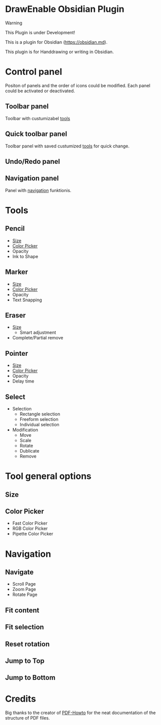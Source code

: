 # DrawEnable Obsidian Plugin
> [!WARNING]  
> This Plugin is under Development!

This is a plugin for Obsidian (https://obsidian.md).

This plugin is for Handdrawing or writing in Obsidian.

# Control panel
Positon of panels and the order of icons could be modified. Each panel could be activated or deactivated.
## Toolbar panel
Toolbar with custumizabel [tools](#tools)
## Quick toolbar panel
Toolbar panel with saved custumized [tools](#tools) for quick change.
## Undo/Redo panel
## Navigation panel
Panel with [navigation](#navigation) funktionis.


# Tools
## Pencil
- [Size](#Size)
- [Color Picker](#Color_Picker)
- Opacity
- Ink to Shape
## Marker
- [Size](#Size)
- [Color Picker](#Color_Picker)
- Opacity
- Text Snapping
## Eraser
- [Size](#Size)
  - Smart adjustment
- Complete/Partial remove
## Pointer
- [Size](#Size)
- [Color Picker](#Color_Picker)
- Opacity
- Delay time
## Select
- Selection
  - Rectangle selection
  - Freeform selection
  - Individual selection
- Modification
  - Move
  - Scale
  - Rotate
  - Dublicate
  - Remove

# Tool general options
## Size
## Color Picker
- Fast Color Picker
- RGB Color Picker
- Pipette Color Picker

# Navigation
## Navigate
- Scroll Page
- Zoom Page
- Rotate Page
## Fit content
## Fit selection
## Reset rotation
## Jump to Top
## Jump to Bottom

# Credits
Big thanks to the creator of [PDF-Howto](https://p2501.ch/pdf-howto/) for the neat documentation of the structure of PDF files.
